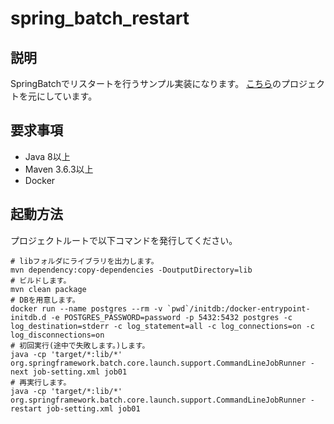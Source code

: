 # spring_batch_restart
## 説明
SpringBatchでリスタートを行うサンプル実装になります。
[こちら](https://github.com/U0326/spring_batch_commandline_runner_template)のプロジェクトを元にしています。

## 要求事項
* Java 8以上
* Maven 3.6.3以上
* Docker

## 起動方法
プロジェクトルートで以下コマンドを発行してください。
```
# libフォルダにライブラリを出力します。
mvn dependency:copy-dependencies -DoutputDirectory=lib
# ビルドします。
mvn clean package
# DBを用意します。
docker run --name postgres --rm -v `pwd`/initdb:/docker-entrypoint-initdb.d -e POSTGRES_PASSWORD=password -p 5432:5432 postgres -c log_destination=stderr -c log_statement=all -c log_connections=on -c log_disconnections=on
# 初回実行(途中で失敗します。)します。
java -cp 'target/*:lib/*' org.springframework.batch.core.launch.support.CommandLineJobRunner -next job-setting.xml job01
# 再実行します。
java -cp 'target/*:lib/*' org.springframework.batch.core.launch.support.CommandLineJobRunner -restart job-setting.xml job01
```
